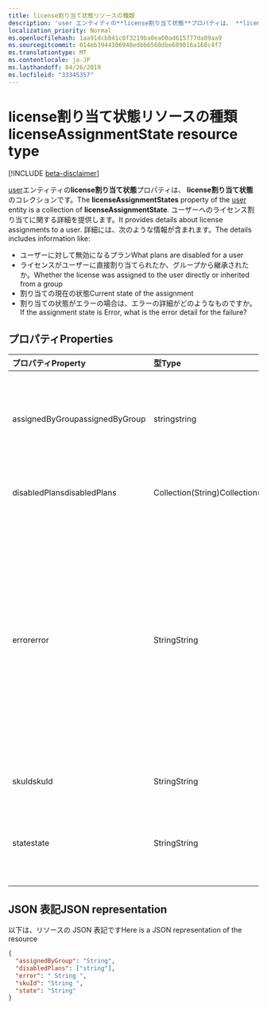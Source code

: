 ```yaml
---
title: license割り当て状態リソースの種類
description: 'user エンティティの**license割り当て状態**プロパティは、 **license割り当て状態**のコレクションです。 ユーザーへのライセンス割り当てに関する詳細を提供します。 詳細には、次のような情報が含まれます。  '
localization_priority: Normal
ms.openlocfilehash: 1aa91dcb841c8f3219ba0ea00ad615777da89aa9
ms.sourcegitcommit: 014eb3944306948edbb6560dbe689816a168c4f7
ms.translationtype: MT
ms.contentlocale: ja-JP
ms.lasthandoff: 04/26/2019
ms.locfileid: "33345357"
---
```

# <a name="licenseassignmentstate-resource-type"></a><span data-ttu-id="b0e9e-105">license割り当て状態リソースの種類</span><span class="sxs-lookup"><span data-stu-id="b0e9e-105">licenseAssignmentState resource type</span></span>

[!INCLUDE [beta-disclaimer](../../includes/beta-disclaimer.md)]

<span data-ttu-id="b0e9e-106">[user](user.md)エンティティの**license割り当て状態**プロパティは、 **license割り当て状態**のコレクションです。</span><span class="sxs-lookup"><span data-stu-id="b0e9e-106">The **licenseAssignmentStates** property of the [user](user.md) entity is a collection of **licenseAssignmentState**.</span></span> <span data-ttu-id="b0e9e-107">ユーザーへのライセンス割り当てに関する詳細を提供します。</span><span class="sxs-lookup"><span data-stu-id="b0e9e-107">It provides details about license assignments to a user.</span></span> <span data-ttu-id="b0e9e-108">詳細には、次のような情報が含まれます。</span><span class="sxs-lookup"><span data-stu-id="b0e9e-108">The details includes information like:</span></span>  

 - <span data-ttu-id="b0e9e-109">ユーザーに対して無効になるプラン</span><span class="sxs-lookup"><span data-stu-id="b0e9e-109">What plans are disabled for a user</span></span>
 - <span data-ttu-id="b0e9e-110">ライセンスがユーザーに直接割り当てられたか、グループから継承されたか。</span><span class="sxs-lookup"><span data-stu-id="b0e9e-110">Whether the license was assigned to the user directly or inherited from a group</span></span>
 - <span data-ttu-id="b0e9e-111">割り当ての現在の状態</span><span class="sxs-lookup"><span data-stu-id="b0e9e-111">Current state of the assignment</span></span>
 - <span data-ttu-id="b0e9e-112">割り当ての状態がエラーの場合は、エラーの詳細がどのようなものですか。</span><span class="sxs-lookup"><span data-stu-id="b0e9e-112">If the assignment state is Error, what is the error detail for the failure?</span></span> 


## <a name="properties"></a><span data-ttu-id="b0e9e-113">プロパティ</span><span class="sxs-lookup"><span data-stu-id="b0e9e-113">Properties</span></span>
| <span data-ttu-id="b0e9e-114">プロパティ</span><span class="sxs-lookup"><span data-stu-id="b0e9e-114">Property</span></span>     | <span data-ttu-id="b0e9e-115">型</span><span class="sxs-lookup"><span data-stu-id="b0e9e-115">Type</span></span>   |<span data-ttu-id="b0e9e-116">説明</span><span class="sxs-lookup"><span data-stu-id="b0e9e-116">Description</span></span>|
|:---------------|:--------|:----------|
|<span data-ttu-id="b0e9e-117">assignedByGroup</span><span class="sxs-lookup"><span data-stu-id="b0e9e-117">assignedByGroup</span></span>|<span data-ttu-id="b0e9e-118">string</span><span class="sxs-lookup"><span data-stu-id="b0e9e-118">string</span></span>|<span data-ttu-id="b0e9e-119">このライセンスを割り当てるグループの id。</span><span class="sxs-lookup"><span data-stu-id="b0e9e-119">The id of the group that assigns this license.</span></span> <span data-ttu-id="b0e9e-120">割り当てが直接割り当てられたライセンスの場合、このフィールドは Null になります。</span><span class="sxs-lookup"><span data-stu-id="b0e9e-120">If the assignment is a direct-assigned license, this field will be Null.</span></span> <span data-ttu-id="b0e9e-121">読み取り専用です。</span><span class="sxs-lookup"><span data-stu-id="b0e9e-121">Read-Only.</span></span>|
|<span data-ttu-id="b0e9e-122">disabledPlans</span><span class="sxs-lookup"><span data-stu-id="b0e9e-122">disabledPlans</span></span>|<span data-ttu-id="b0e9e-123">Collection(String)</span><span class="sxs-lookup"><span data-stu-id="b0e9e-123">Collection(String)</span></span>|<span data-ttu-id="b0e9e-124">この割り当てで無効になっているサービスプラン。</span><span class="sxs-lookup"><span data-stu-id="b0e9e-124">The service plans that are disabled in this assignment.</span></span> <span data-ttu-id="b0e9e-125">読み取り専用です。</span><span class="sxs-lookup"><span data-stu-id="b0e9e-125">Read-Only.</span></span>|
|<span data-ttu-id="b0e9e-126">error</span><span class="sxs-lookup"><span data-stu-id="b0e9e-126">error</span></span>|<span data-ttu-id="b0e9e-127">String</span><span class="sxs-lookup"><span data-stu-id="b0e9e-127">String</span></span>|<span data-ttu-id="b0e9e-128">ライセンスの割り当てエラーエラー。</span><span class="sxs-lookup"><span data-stu-id="b0e9e-128">License assignment failure error.</span></span> <span data-ttu-id="b0e9e-129">ライセンスが正常に割り当てられた場合、このフィールドは Null になります。</span><span class="sxs-lookup"><span data-stu-id="b0e9e-129">If the license is assigned successfully, this field will be Null.</span></span> <span data-ttu-id="b0e9e-130">読み取り専用です。</span><span class="sxs-lookup"><span data-stu-id="b0e9e-130">Read-Only.</span></span> <span data-ttu-id="b0e9e-131">可能な値`CountViolation`: `MutuallyExclusiveViolation`、 `DependencyViolation` `ProhibitedInUsageLocationViolation` `UniquenessViolation`、、、、 `Others`。</span><span class="sxs-lookup"><span data-stu-id="b0e9e-131">Possible values: `CountViolation`, `MutuallyExclusiveViolation`, `DependencyViolation`, `ProhibitedInUsageLocationViolation`, `UniquenessViolation`, and `Others`.</span></span> <span data-ttu-id="b0e9e-132">ライセンス割り当てエラーを特定して解決する方法について[は、こちら](https://docs.microsoft.com/azure/active-directory/users-groups-roles/licensing-groups-resolve-problems)を参照してください。</span><span class="sxs-lookup"><span data-stu-id="b0e9e-132">For more information on how to identify and resolve license assignment errors see [here](https://docs.microsoft.com/azure/active-directory/users-groups-roles/licensing-groups-resolve-problems).</span></span>|
|<span data-ttu-id="b0e9e-133">skuId</span><span class="sxs-lookup"><span data-stu-id="b0e9e-133">skuId</span></span>|<span data-ttu-id="b0e9e-134">String</span><span class="sxs-lookup"><span data-stu-id="b0e9e-134">String</span></span>|<span data-ttu-id="b0e9e-135">SKU の一意識別子。</span><span class="sxs-lookup"><span data-stu-id="b0e9e-135">The unique identifier for the SKU.</span></span> <span data-ttu-id="b0e9e-136">読み取り専用です。</span><span class="sxs-lookup"><span data-stu-id="b0e9e-136">Read-Only.</span></span>|
|<span data-ttu-id="b0e9e-137">state</span><span class="sxs-lookup"><span data-stu-id="b0e9e-137">state</span></span>|<span data-ttu-id="b0e9e-138">String</span><span class="sxs-lookup"><span data-stu-id="b0e9e-138">String</span></span>|<span data-ttu-id="b0e9e-139">この割り当ての現在の状態を示します。</span><span class="sxs-lookup"><span data-stu-id="b0e9e-139">Indicate the current state of this assignment.</span></span> <span data-ttu-id="b0e9e-140">読み取り専用です。</span><span class="sxs-lookup"><span data-stu-id="b0e9e-140">Read-Only.</span></span> <span data-ttu-id="b0e9e-141">使用可能な値: Active、activewitherror、Disabled、および error。</span><span class="sxs-lookup"><span data-stu-id="b0e9e-141">Possible values: Active, ActiveWithError, Disabled and Error.</span></span>|

## <a name="json-representation"></a><span data-ttu-id="b0e9e-142">JSON 表記</span><span class="sxs-lookup"><span data-stu-id="b0e9e-142">JSON representation</span></span>

<span data-ttu-id="b0e9e-143">以下は、リソースの JSON 表記です</span><span class="sxs-lookup"><span data-stu-id="b0e9e-143">Here is a JSON representation of the resource</span></span>

<!-- {
  "blockType": "resource",
  "keyProperty": "id",
  "@odata.type": "microsoft.graph.licenseAssignmentState"
}-->
```json
{
  "assignedByGroup": "String",
  "disabledPlans": ["string"],
  "error": " String ",  
  "skuId": "String ",
  "state": "String"
}

```
